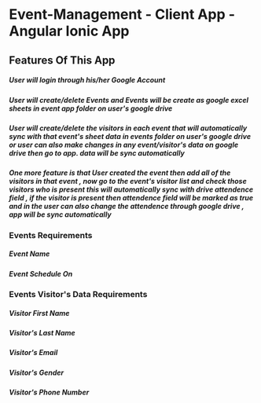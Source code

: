 # Event-Management - Client App - Angular Ionic App

## Features Of This App

##### User will login through his/her Google Account

##### User will create/delete Events and Events will be create as google excel sheets in event app folder on user's google drive

##### User will create/delete the visitors in each event that will automatically sync with that event's sheet data in events folder on user's google drive or user can also make changes in any event/visitor's data on google drive then go to app. data will be sync automatically

##### One more feature is that User created the event then add all of the visitors in that event , now go to the event's visitor list and check those visitors who is present this will automatically sync with drive attendence field , if the visitor is present then attendence field will be marked as true and in the user can also change the attendence through google drive , app will be sync automatically 


### Events Requirements
##### Event Name
##### Event Schedule On 
 
### Events Visitor's Data Requirements
##### Visitor First Name
##### Visitor's Last Name
##### Visitor's Email
##### Visitor's Gender
##### Visitor's Phone Number 


